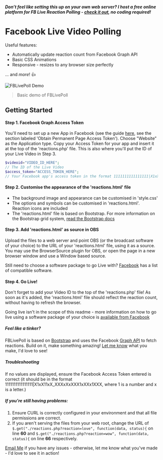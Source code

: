##### Don’t feel like setting this up on your own web server? I host a free online platform for FB Live Reaction Polling - [check it out](https://react.cast.net.au/polls/), no coding required!

# Facebook Live Video Polling
Useful features:
* Automatically update reaction count from Facebook Graph API
* Basic CSS Animations
* Responsive - resizes to any browser size perfectly

... and *more*! :+1:

![FBLivePoll Demo](http://i.imgur.com/Vy5Kepg.png)
> Basic demo of FBLivePoll

## Getting Started
#### Step 1. Facebook Graph Access Token
You'll need to set up a new App in Facebook (see the guide [here](https://developers.facebook.com/docs/marketing-api/authentication), see the section labeled 'Obtain Permanent Page Access Token'). Choose "Website" as the Application type. Copy your Access Token for your app and insert it at the top of the 'reactions.php' file. This is also where you'll put the ID of your Live Video in Step 3.

```php
$videoid="VIDEO_ID_HERE"; 
// The ID of the Live Video
$access_token="ACCESS_TOKEN_HERE"; 
// Your Facebook app's access token in the format 1111111111111111|X1xX11xX_XXXxXxXXX1xXXx1XXX
```

#### Step 2. Customise the appearance of the 'reactions.html' file
- The background image and appearance can be customised in 'style.css'
- The options and symbols can be customised in 'reactions.html'. Reaction icons are included
- The 'reactions.html' file is based on Bootstrap. For more information on the Bootstrap grid system, [read the Bootstrap docs](http://getbootstrap.com/css/#grid)

#### Step 3. Add 'reactions.html' as source in OBS
Upload the files to a web server and point OBS (or the broadcast software of your choice) to the URL of your 'reactions.html' file, using it as a source. You may use the BrowserSource plugin for OBS, or open the page in a new browser window and use a Window based source.

Still need to choose a software package to go Live with? [Facebook]((https://www.facebook.com/facebookmedia/get-started/live)) has a list of compatible software.

#### Step 4. Go Live!
Don't forget to add your Video ID to the top of the 'reactions.php' file! As soon as it's added, the 'reactions.html' file should reflect the reaction count, without having to refresh the browser.

Going live isn't in the scope of this readme - more information on how to go live using a software package of your choice is [available from Facebook](https://www.facebook.com/facebookmedia/get-started/live)


##### Feel like a tinker?

FBLivePoll is based on [Bootstrap](http://getbootstrap.com) and uses the Facebook [Graph API](https://developers.facebook.com/docs/graph-api) to fetch reactions. Build on it, make something amazing! [Let me know](mailto:hayden@gennext.net.au) what you make, I'd love to see!


##### Troubleshooting

If no values are displayed, ensure the Facebook Access Token entered is correct (it should be in the format 1111111111111111|X1xX11xX_XXXxXxXXX1xXXx1XXX, where 1 is a number and x is a letter.)

##### If you're still having problems:
1. Ensure CURL is correctly configured in your environment and that all file permissions are correct.
2. If you aren't serving the files from your web root, change the URL of ```$.get("./reactions.php?reaction=love", function(data, status){``` on line **60** and ```$.get("./reactions.php?reaction=wow", function(data, status){``` on line **66** respectively.

[Email Me](mailto:hayden@gennext.net.au) if you have any issues - otherwise, let me know what you've made - I'd love to see it in action!
